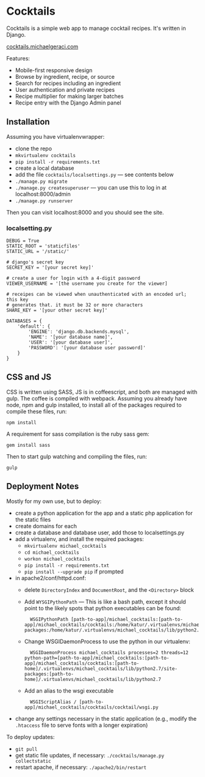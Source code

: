 Cocktails
=========

Cocktails is a simple web app to manage cocktail recipes. It's written in
Django.

[cocktails.michaelgeraci.com](http://cocktails.michaelgeraci.com)

Features:

* Mobile-first responsive design
* Browse by ingredient, recipe, or source
* Search for recipes including an ingredient
* User authentication and private recipes
* Recipe multiplier for making larger batches
* Recipe entry with the Django Admin panel


Installation
------------

Assuming you have virtualenvwrapper:

* clone the repo
* `mkvirtualenv cocktails`
* `pip install -r requirements.txt`
* create a local database
* add the file `cocktails/localsettings.py` — see contents below
* `./manage.py migrate`
* `./manage.py createsuperuser` — you can use this to log in at localhost:8000/admin
* `./manage.py runserver`

Then you can visit localhost:8000 and you should see the site.

### localsetting.py

    DEBUG = True
    STATIC_ROOT = 'staticfiles'
    STATIC_URL = '/static/'

    # django's secret key
    SECRET_KEY = '[your secret key]'

    # create a user for login with a 4-digit password
    VIEWER_USERNAME = '[the username you create for the viewer]

    # receipes can be viewed when unauthenticated with an encoded url; this key
    # generates that. it must be 32 or more characters
    SHARE_KEY = '[your other secret key]'

    DATABASES = {
        'default': {
            'ENGINE': 'django.db.backends.mysql',
            'NAME': '[your database name]',
            'USER': '[your database user]',
            'PASSWORD': '[your database user password]'
        }
    }


CSS and JS
----------

CSS is written using SASS, JS is in coffeescript, and both are managed with
gulp. The coffee is compiled with webpack. Assuming you already have node, npm
and gulp installed, to install all of the packages required to compile these
files, run:

	npm install

A requirement for sass compilation is the ruby sass gem:

	gem install sass

Then to start gulp watching and compiling the files, run:

	gulp


Deployment Notes
----------------

Mostly for my own use, but to deploy:

* create a python application for the app and a static php application for the
  static files
* create domains for each
* create a database and database user, add those to localsettings.py
* add a virtualenv, and install the required packages:
	* `mkvirtualenv michael_cocktails`
	* `cd michael_cocktails`
	* `workon michael_cocktails`
	* `pip install -r requirements.txt`
	* `pip install --upgrade pip` if prompted
* in apache2/conf/httpd.conf:
	* delete `DirectoryIndex` and `DocumentRoot`, and the `<Directory>` block
	* Add `WYSGIPythonPath` — This is like a bash path, except it should point to the likely spots that python executables can be found:

			WSGIPythonPath [path-to-app]/michael_cocktails:[path-to-app]/michael_cocktails/cocktails:/home/katur/.virtualenvs/michael_cocktails/lib/python2.7/site-packages:/home/katur/.virtualenvs/michael_cocktails/lib/python2.7

	* Change WSGIDaemonProcess to use the python in our virtualenv:

			WSGIDaemonProcess michael_cocktails processes=2 threads=12 python-path=[path-to-app]/michael_cocktails:[path-to-app]/michael_cocktails/cocktails:[path-to-home]/.virtualenvs/michael_cocktails/lib/python2.7/site-packages:[path-to-home]/.virtualenvs/michael_cocktails/lib/python2.7

	* Add an alias to the wsgi executable

			WSGIScriptAlias / [path-to-app]/michael_cocktails/cocktails/cocktail/wsgi.py

* change any settings necessary in the static application (e.g., modify the `.htaccess` file to serve fonts with a longer expiration)

To deploy updates:

* `git pull`
* get static file updates, if necessary: `./cocktails/manage.py collectstatic`
* restart apache, if necessary: `./apache2/bin/restart`
